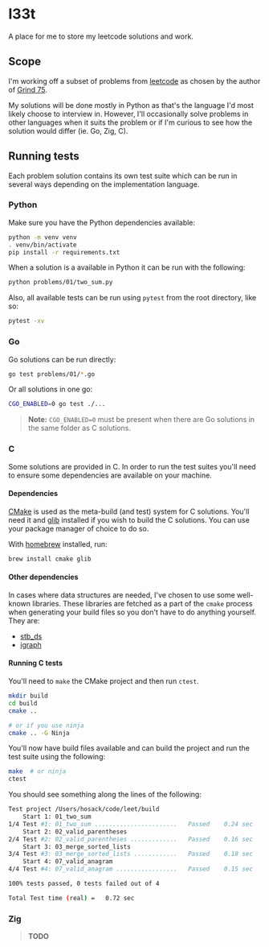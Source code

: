 # l33t

A place for me to store my leetcode solutions and work.

## Scope

I'm working off a subset of problems from [leetcode](leetcode.com) as chosen by the author of [Grind 75](https://www.techinterviewhandbook.org/grind75).

My solutions will be done mostly in Python as that's the language I'd most likely choose to interview in. However, I'll occasionally solve problems in other languages when it suits the problem or if I'm curious to see how the solution would differ (ie. Go, Zig, C).

## Running tests

Each problem solution contains its own test suite which can be run in several ways depending on the implementation language.

### Python

Make sure you have the Python dependencies available:

```bash
python -m venv venv
. venv/bin/activate
pip install -r requirements.txt
```

When a solution is a available in Python it can be run with the following:

```bash
python problems/01/two_sum.py
```

Also, all available tests can be run using `pytest` from the root directory, like so:

```bash
pytest -xv
```

### Go

Go solutions can be run directly:

```bash
go test problems/01/*.go
```

Or all solutions in one go:

```bash
CGO_ENABLED=0 go test ./...
```

> **Note:** `CGO_ENABLED=0` must be present when there are Go solutions in the same folder as C solutions.

### C

Some solutions are provided in C. In order to run the test suites you'll need to ensure some dependencies are available on your machine.

#### Dependencies

[CMake](https://cmake.org) is used as the meta-build (and test) system for C solutions. You'll need it and [glib](https://github.com/GNOME/glib) installed if you wish to build the C solutions. You can use your package manager of choice to do so.

With [homebrew](https://brew.sh/) installed, run:

```bash
brew install cmake glib
```

#### Other dependencies

In cases where data structures are needed, I've chosen to use some well-known libraries. These libraries are fetched as a part of the `cmake` process when generating your build files so you don't have to do anything yourself. They are:

 * [stb_ds](https://github.com/nothings/stb)
 * [igraph](https://github.com/igraph/igraph)


#### Running C tests

You'll need to `make` the CMake project and then run `ctest`.

```bash
mkdir build
cd build
cmake ..

# or if you use ninja
cmake .. -G Ninja
```

You'll now have build files available and can build the project and run the test suite using the following:

```bash
make  # or ninja
ctest
```

You should see something along the lines of the following:

```bash
Test project /Users/hosack/code/leet/build
    Start 1: 01_two_sum
1/4 Test #1: 01_two_sum .......................   Passed    0.24 sec
    Start 2: 02_valid_parentheses
2/4 Test #2: 02_valid_parentheses .............   Passed    0.16 sec
    Start 3: 03_merge_sorted_lists
3/4 Test #3: 03_merge_sorted_lists ............   Passed    0.18 sec
    Start 4: 07_valid_anagram
4/4 Test #4: 07_valid_anagram .................   Passed    0.15 sec

100% tests passed, 0 tests failed out of 4

Total Test time (real) =   0.72 sec
```

### Zig

> **TODO**
